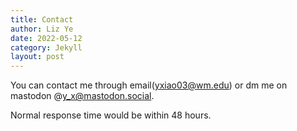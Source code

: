 ```yaml
---
title: Contact
author: Liz Ye
date: 2022-05-12
category: Jekyll
layout: post
---
```


You can contact me through email(yxiao03@wm.edu) or dm me on mastodon @y_x@mastodon.social. 

Normal response time would be within 48 hours.

